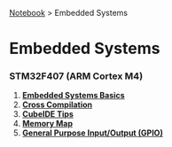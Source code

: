 <a href="../">Notebook</a> > Embedded Systems

# Embedded Systems



### STM32F407 (ARM Cortex M4)

1. **<a href="./embedded-systems-basics">Embedded Systems Basics</a>**
1. **<a href="./cross-compilation">Cross Compilation</a>**
1. **<a href="./cubeide-tips">CubeIDE Tips</a>**
1. **<a href="./memory-map">Memory Map</a>**
1. **<a href="./general-purpose-input-output">General Purpose Input/Output (GPIO)</a>**

